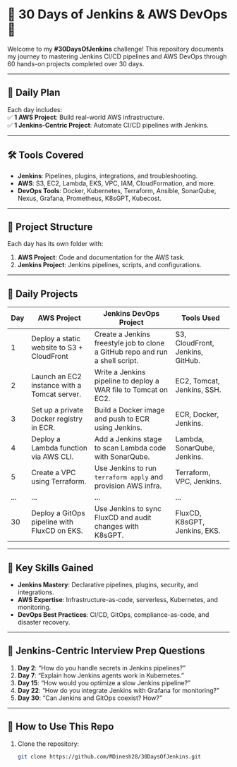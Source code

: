 # 🚀 30 Days of Jenkins & AWS DevOps 🚀  

Welcome to my **#30DaysOfJenkins** challenge! This repository documents my journey to mastering Jenkins CI/CD pipelines and AWS DevOps through 60 hands-on projects completed over 30 days.  

---

## 📅 Daily Plan  

Each day includes:  
✅ **1 AWS Project**: Build real-world AWS infrastructure.  
✅ **1 Jenkins-Centric Project**: Automate CI/CD pipelines with Jenkins.  

---

## 🛠️ Tools Covered  

- **Jenkins**: Pipelines, plugins, integrations, and troubleshooting.  
- **AWS**: S3, EC2, Lambda, EKS, VPC, IAM, CloudFormation, and more.  
- **DevOps Tools**: Docker, Kubernetes, Terraform, Ansible, SonarQube, Nexus, Grafana, Prometheus, K8sGPT, Kubecost.  

---

## 📂 Project Structure  

Each day has its own folder with:  
1. **AWS Project**: Code and documentation for the AWS task.  
2. **Jenkins Project**: Jenkins pipelines, scripts, and configurations.  

---

## 📝 Daily Projects  

| Day | AWS Project                                | Jenkins DevOps Project                                         | Tools Used                             |  
|-----|-------------------------------------------|----------------------------------------------------------------|----------------------------------------|  
| 1   | Deploy a static website to S3 + CloudFront | Create a Jenkins freestyle job to clone a GitHub repo and run a shell script. | S3, CloudFront, Jenkins, GitHub.       |  
| 2   | Launch an EC2 instance with a Tomcat server. | Write a Jenkins pipeline to deploy a WAR file to Tomcat on EC2. | EC2, Tomcat, Jenkins, SSH.             |  
| 3   | Set up a private Docker registry in ECR.   | Build a Docker image and push to ECR using Jenkins.            | ECR, Docker, Jenkins.                  |  
| 4   | Deploy a Lambda function via AWS CLI.      | Add a Jenkins stage to scan Lambda code with SonarQube.        | Lambda, SonarQube, Jenkins.            |  
| 5   | Create a VPC using Terraform.              | Use Jenkins to run `terraform apply` and provision AWS infra.  | Terraform, VPC, Jenkins.               |  
| ... | ...                                       | ...                                                            | ...                                    |  
| 30  | Deploy a GitOps pipeline with FluxCD on EKS. | Use Jenkins to sync FluxCD and audit changes with K8sGPT.      | FluxCD, K8sGPT, Jenkins, EKS.          |  

---

## 🌟 Key Skills Gained  

- **Jenkins Mastery**: Declarative pipelines, plugins, security, and integrations.  
- **AWS Expertise**: Infrastructure-as-code, serverless, Kubernetes, and monitoring.  
- **DevOps Best Practices**: CI/CD, GitOps, compliance-as-code, and disaster recovery.  

---

## 🧠 Jenkins-Centric Interview Prep Questions  

1. **Day 2**: “How do you handle secrets in Jenkins pipelines?”  
2. **Day 7**: “Explain how Jenkins agents work in Kubernetes.”  
3. **Day 15**: “How would you optimize a slow Jenkins pipeline?”  
4. **Day 22**: “How do you integrate Jenkins with Grafana for monitoring?”  
5. **Day 30**: “Can Jenkins and GitOps coexist? How?”  

---

## 🚀 How to Use This Repo  

1. Clone the repository:  
   ```bash
   git clone https://github.com/MDinesh28/30DaysOfJenkins.git
